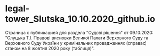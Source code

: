 # legal-tower_Slutska_10.10.2020_github.io

<p>
  Страница с публикацией для раздела "Судові рішення" от 09.10.2020: "Слуцька Т.І. Правові висновки Великої Палати Верховного Суду та Верховного Суду України у кримінальних провадженнях (справах) станом на 8 жовтня 2020 року (таблиця)".
  </p>
